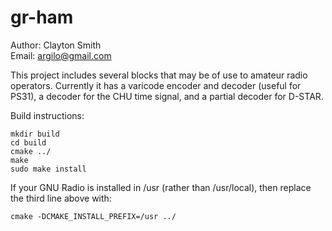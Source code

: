 gr-ham
======

Author: Clayton Smith  
Email: <argilo@gmail.com>

This project includes several blocks that may be of use to amateur radio
operators. Currently it has a varicode encoder and decoder (useful for PS31),
a decoder for the CHU time signal, and a partial decoder for D-STAR.

Build instructions:

    mkdir build
    cd build
    cmake ../
    make
    sudo make install

If your GNU Radio is installed in /usr (rather than /usr/local), then
replace the third line above with:

    cmake -DCMAKE_INSTALL_PREFIX=/usr ../
